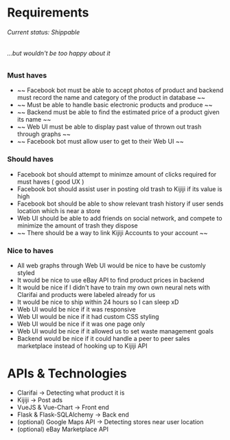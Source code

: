 # Requirements
###### Current status: Shippable
###### ...but wouldn't be too happy about it

### Must haves

* ~~ Facebook bot must be able to accept photos of product and backend must record the name and category of the product in database ~~
* ~~ Must be able to handle basic electronic products and produce ~~
* ~~ Backend must be able to find the estimated price of a product given its name ~~
* ~~ Web UI must be able to display past value of thrown out trash through graphs ~~
* ~~ Facebook bot must allow user to get to their Web UI ~~

### Should haves

* Facebook bot should attempt to minimze amount of clicks required for must haves ( good UX )
* Facebook bot should assist user in posting old trash to Kijiji if its value is high
* Facebook bot should be able to show relevant trash history if user sends location which is near a store
* Web UI should be able to add friends on social network, and compete to minimize the amount of trash they dispose
* ~~ There should be a way to link Kijiji Accounts to your account ~~

### Nice to haves

* All web graphs through Web UI would be nice to have be customly styled
* It would be nice to use eBay API to find product prices in backend
* It would be nice if I didn't have to train my own own neural nets with Clarifai and products were labeled already for us
* It would be nice to ship within 24 hours so I can sleep xD
* Web UI would be nice if it was responsive
* Web UI would be nice if it had custom CSS styling
* Web UI would be nice if it was one page only
* Web UI would be nice if it allowed us to set waste management goals 
* Backend would be nice if it could handle a peer to peer sales marketplace instead of hooking up to Kijiji API

# APIs & Technologies

* Clarifai -> Detecting what product it is
* Kijiji -> Post ads 
* VueJS & Vue-Chart -> Front end
* Flask & Flask-SQLAlchemy -> Back end
* (optional) Google Maps API -> Detecting stores near user location
* (optional) eBay Marketplace API

